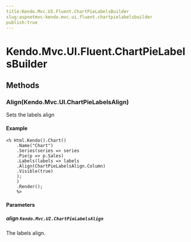 ```yaml
---
title:Kendo.Mvc.UI.Fluent.ChartPieLabelsBuilder
slug:aspnetmvc-kendo.mvc.ui.fluent.chartpielabelsbuilder
publish:true
---
```


# Kendo.Mvc.UI.Fluent.ChartPieLabelsBuilder

## Methods

### Align(Kendo.Mvc.UI.ChartPieLabelsAlign)
Sets the labels align

#### Example
    <% Html.Kendo().Chart()
        .Name("Chart")
        .Series(series => series
        .Pie(p => p.Sales)
        .Labels(labels => labels
        .Align(ChartPieLabelsAlign.Column)
        .Visible(true)
        );
        )
        .Render();
        %>

#### Parameters

##### align `Kendo.Mvc.UI.ChartPieLabelsAlign`
The labels align.